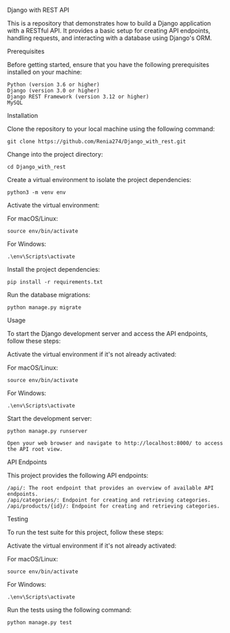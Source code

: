 Django with REST API

This is a repository that demonstrates how to build a Django application with a RESTful API. It provides a basic setup for creating API endpoints, handling requests, and interacting with a database using Django's ORM.

Prerequisites

Before getting started, ensure that you have the following prerequisites installed on your machine:

    Python (version 3.6 or higher)
    Django (version 3.0 or higher)
    Django REST Framework (version 3.12 or higher)
    MySQL

Installation

Clone the repository to your local machine using the following command:

    git clone https://github.com/Renia274/Django_with_rest.git

Change into the project directory:

    cd Django_with_rest

Create a virtual environment to isolate the project dependencies:

    python3 -m venv env

Activate the virtual environment:

For macOS/Linux:

    source env/bin/activate

For Windows:

    .\env\Scripts\activate

Install the project dependencies:

    pip install -r requirements.txt

Run the database migrations:

    python manage.py migrate

Usage

To start the Django development server and access the API endpoints, follow these steps:

Activate the virtual environment if it's not already activated:

 For macOS/Linux:

    source env/bin/activate

For Windows:

    .\env\Scripts\activate

Start the development server:

    python manage.py runserver

    Open your web browser and navigate to http://localhost:8000/ to access the API root view.

API Endpoints

This project provides the following API endpoints:

    /api/: The root endpoint that provides an overview of available API endpoints.
    /api/categories/: Endpoint for creating and retrieving categories.
    /api/products/{id}/: Endpoint for creating and retrieving categories.
  
Testing

To run the test suite for this project, follow these steps:

 Activate the virtual environment if it's not already activated:

  For macOS/Linux:

    source env/bin/activate

For Windows:

    .\env\Scripts\activate

Run the tests using the following command:

    python manage.py test
